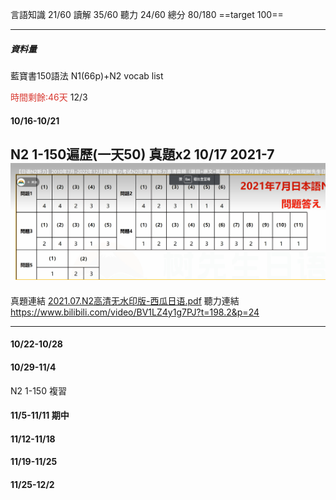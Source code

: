 
言語知識 21/60
讀解 35/60
聽力 24/60
總分 80/180
==target 100==

---
##### 資料量
藍寶書150語法
N1(66p)+N2 vocab list

<font color="#d83931">時間剩餘:46天</font>
12/3

#### 10/16-10/21
N2 1-150遍歷(一天50)
真題x2
10/17 2021-7
![image.png|450](https://raw.githubusercontent.com/Ash0645/image_remote/main/202310170938016.png)
---

真題連結 [2021.07.N2高清无水印版-西瓜日语.pdf](file:///C:/Users/rache/AppData/Local/Temp/MicrosoftEdgeDownloads/a5ed08df-f7dd-4b01-843e-db6134331389/2021.07.N2%E9%AB%98%E6%B8%85%E6%97%A0%E6%B0%B4%E5%8D%B0%E7%89%88-%E8%A5%BF%E7%93%9C%E6%97%A5%E8%AF%AD.pdf)
聽力連結 https://www.bilibili.com/video/BV1LZ4y1g7PJ?t=198.2&p=24

---
#### 10/22-10/28

#### 10/29-11/4
N2 1-150 複習
#### 11/5-11/11 期中

#### 11/12-11/18
#### 11/19-11/25
#### 11/25-12/2
